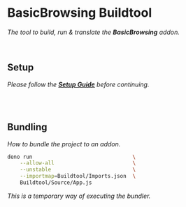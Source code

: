 
# BasicBrowsing Buildtool

*The tool to build, run & translate the **BasicBrowsing** addon.*

<br>

## Setup

*Please follow the **[Setup Guide]** before continuing.*

<br>
<br>

## Bundling

*How to bundle the project to an addon.*

```sh
deno run                                \
    --allow-all                         \
    --unstable                          \
    --importmap=Buildtool/Imports.json  \
    Buildtool/Source/App.js
```

*This is a temporary way of executing the bundler.*

<br>


<!----------------------------------------------------------------------------->

[Setup Guide]: https://github.com/BasicBrowsing/Development/blob/main/Articles/Environment%20Setup.md


